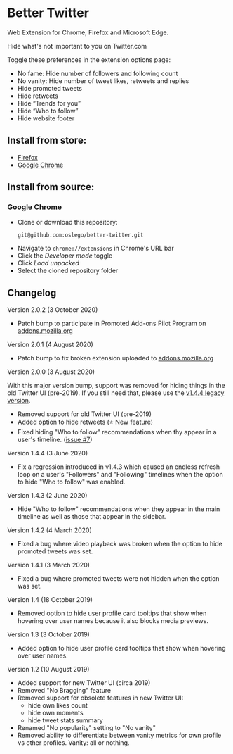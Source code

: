 # Better Twitter

Web Extension for Chrome, Firefox and Microsoft Edge.

Hide what's not important to you on Twitter.com

Toggle these preferences in the extension options page:

- No fame: Hide number of followers and following count
- No vanity: Hide number of tweet likes, retweets and replies
- Hide promoted tweets
- Hide retweets
- Hide “Trends for you”
- Hide “Who to follow”
- Hide website footer

## Install from store:

- [Firefox](https://addons.mozilla.org/en-US/firefox/addon/better-twitter-extension)
- [Google Chrome](https://chrome.google.com/webstore/detail/better-twitter/illmpnnkeobcgnnjghammeohfjpjoljp)

## Install from source:

### Google Chrome
- Clone or download this repository:
  ```
  git@github.com:oslego/better-twitter.git
  ```
- Navigate to `chrome://extensions` in Chrome's URL bar
- Click the _Developer mode_ toggle
- Click _Load unpacked_
- Select the cloned repository folder


## Changelog
Version 2.0.2 (3 October 2020)
- Patch bump to participate in Promoted Add-ons Pilot Program on [addons.mozilla.org](https://addons.mozilla.org/en-US/firefox/addon/better-twitter-extension)

Version 2.0.1 (4 August 2020)
- Patch bump to fix broken extension uploaded to [addons.mozilla.org](https://addons.mozilla.org/en-US/firefox/addon/better-twitter-extension)

Version 2.0.0 (3 August 2020)

With this major version bump, support was removed for hiding things in the old Twitter UI (pre-2019).
If you still need that, please use the [v1.4.4 legacy version](https://github.com/oslego/better-twitter/releases/tag/v1.4.4).

- Removed support for old Twitter UI (pre-2019)
- Added option to hide retweets (⭐️ New feature)
- Fixed hiding "Who to follow" recommendations when thy appear in a user's timeline. ([issue #7](https://github.com/oslego/better-twitter/issues/7))

Version 1.4.4 (3 June 2020)

- Fix a regression introduced in v1.4.3 which caused an endless refresh loop on a user's "Followers" and "Following" timelines when the option to hide "Who to follow" was enabled.

Version 1.4.3 (2 June 2020)

- Hide "Who to follow" recommendations when they appear in the main timeline as well as those that appear in the sidebar.

Version 1.4.2 (4 March 2020)

- Fixed a bug where video playback was broken when the option to hide promoted tweets was set.

Version 1.4.1 (3 March 2020)

- Fixed a bug where promoted tweets were not hidden when the option was set.

Version 1.4 (18 October 2019)

- Removed option to hide user profile card tooltips that show when hovering over user names because it also blocks media previews.

Version 1.3 (3 October 2019)

- Added option to hide user profile card tooltips that show when hovering over user names.

Version 1.2 (10 August 2019)
- Added support for new Twitter UI (circa 2019)
- Removed "No Bragging" feature
- Removed support for obsolete features in new Twitter UI:
  - hide own likes count
  - hide own moments
  - hide tweet stats summary
- Renamed "No popularity" setting to "No vanity"
- Removed ability to differentiate between vanity metrics for own profile vs other profiles. Vanity: all or nothing.
